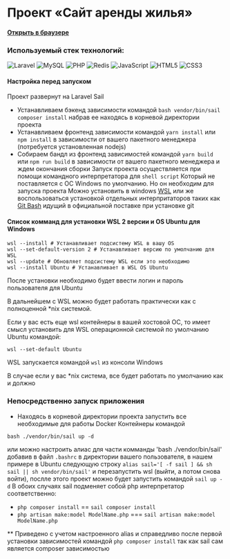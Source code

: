 # Проект &laquo;Сайт аренды жилья&raquo;
#### [Открыть в браузере](https://sinteam.webtm.ru)
### Используемый стек технологий:
![Laravel](https://img.shields.io/badge/laravel-%23FF2D20.svg?style=for-the-badge&logo=laravel&logoColor=white)
![MySQL](https://img.shields.io/badge/mysql-%2300f.svg?style=for-the-badge&logo=mysql&logoColor=white)
![PHP](https://img.shields.io/badge/php-%23777BB4.svg?style=for-the-badge&logo=php&logoColor=white)
![Redis](https://img.shields.io/badge/redis-%23DD0031.svg?style=for-the-badge&logo=redis&logoColor=white)
![JavaScript](https://img.shields.io/badge/javascript-%23323330.svg?style=for-the-badge&logo=javascript&logoColor=%23F7DF1E)
![HTML5](https://img.shields.io/badge/html5-%23E34F26.svg?style=for-the-badge&logo=html5&logoColor=white)
![CSS3](https://img.shields.io/badge/css3-%231572B6.svg?style=for-the-badge&logo=css3&logoColor=white)

#### Настройка перед запуском
Проект развернут на Laravel Sail
- Устанавливаем бэкенд зависимости командой `bash vendor/bin/sail composer install` набрав ее находясь в корневой директории проекта
- Устанавливаем фронтенд зависимости командой `yarn install` или `npm install` в зависимости от вашего пакетного менеджера (потребуется установленная nodejs)
- Собираем бандл из фронтенд зависимостей командой `yarn build` или `npm run build` в зависимости от вашего пакетного менеджера и ждем окончания сборки
Запуск проекта осуществляется при помощи командного интерпретатора для `shell script`
Который не поставляется с ОС Windows по умолчанию. Но он необходим для запуска проекта
Можно установить в windows [WSL](https://learn.microsoft.com/ru-ru/windows/wsl/install) или же воспользоваться установкой отдельных интерпритаторов таких как [Git Bash](https://git-scm.com/downloads) идущий в официальной поставке при установке git
#### Список комманд для установки WSL 2 версии и OS Ubuntu для Windows
```shell
wsl --install # Устанавливает подсистему WSL в вашу OS
wsl --set-default-version 2 # Устанавливает версию по умолчанию для WSL
wsl --update # Обновляет подсистему WSL если это необходимо
wsl --install Ubuntu # Устанавливает в WSL OS Ubuntu
```
После установки необходимо будет ввести логин и пароль пользователя для Ubuntu

В дальнейшем с WSL можно будет работать практически как с полноценной *nix системой.

Если у вас есть еще wsl контейнеры в вашей хостовой OC, то имеет смысл установить для WSL операционной системой по умолчанию Ubuntu командой: 

`wsl --set-default Ubuntu`

WSL запускается командой `wsl` из консоли Windows

В случае если у вас *nix система, все будет работать по умолчанию как и должно

### Непосредственно запуск приложения

- Находясь в корневой директории проекта запустить все необходимые для работы Docker Контейнеры командой 

`bash ./vendor/bin/sail up -d`

или можно настроить алиас для части комманды 'bash ./vendor/bin/sail' добавив в файл `.bashrc` в директории вашего пользователя, в нашем примере в Ubuntu следующую строку `alias sail='[ -f sail ] && sh sail || sh vendor/bin/sail'`
и перезапустить wsl (выйти, а потом снова войти), послле этого проект можно будет запустить командой
`sail up -d`
 В обоих случаях sail подменяет собой php интерпретатор соответственно:
- `php composer install` == `sail composer install`
- `php artisan make:model ModelName.php` === `sail artisan make:model ModelName.php`

** Приведено с учетом настроенного alias и справедливо после первой установки зависимостей командой `php composer install` так как sail сам является composer зависимостью
